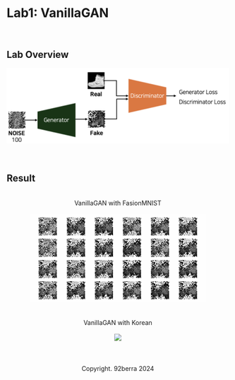 # Lab1: VanillaGAN

<br/>

## Lab Overview

<div align='center'>
    <img src='figures/overview.png' width='600'/>
</div>

<br/>
<br/>

## Result

<br/>

<div align='center'>
    VanillaGAN with FasionMNIST
</div>

<br/>

<div align='center'>
    <img src='figures/result_1-3.gif' width='400'/>
</div>

<br/>
<br/>

<div align='center'>
    VanillaGAN with Korean
</div>

<br/>

<div align='center'>
    <img src='figures/result_2.gif' width='400'/>
</div>

<br/>
<br/>
<br/>

<div align='center'>
    Copyright. 92berra 2024
</div>


